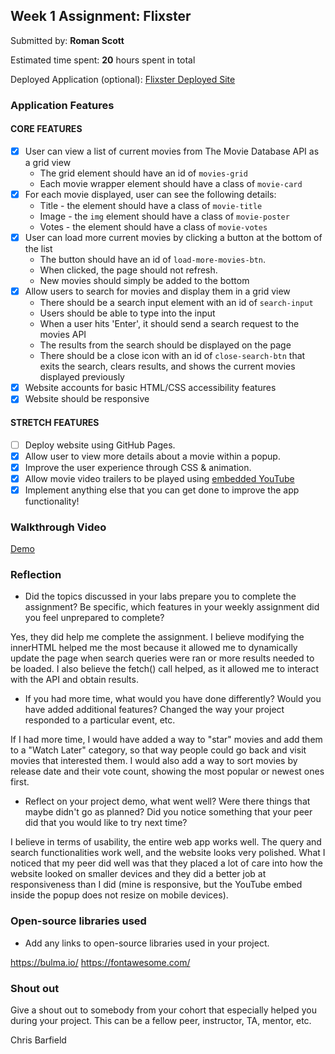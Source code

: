 ## Week 1 Assignment: Flixster

Submitted by: **Roman Scott**

Estimated time spent: **20** hours spent in total

Deployed Application (optional): [Flixster Deployed Site](ADD_LINK_HERE)

### Application Features

#### CORE FEATURES

- [X] User can view a list of current movies from The Movie Database API as a grid view
  - The grid element should have an id of `movies-grid`
  - Each movie wrapper element should have a class of `movie-card`
- [X] For each movie displayed, user can see the following details:
  - Title - the element should have a class of `movie-title`
  - Image - the `img` element should have a class of `movie-poster`
  - Votes - the element should have a class of `movie-votes`
- [X] User can load more current movies by clicking a button at the bottom of the list
  - The button should have an id of `load-more-movies-btn`.
  - When clicked, the page should not refresh.
  - New movies should simply be added to the bottom
- [X] Allow users to search for movies and display them in a grid view
  - There should be a search input element with an id of `search-input`
  - Users should be able to type into the input
  - When a user hits 'Enter', it should send a search request to the movies API
  - The results from the search should be displayed on the page
  - There should be a close icon with an id of `close-search-btn` that exits the search, clears results, and shows the current movies displayed previously
- [X] Website accounts for basic HTML/CSS accessibility features
- [X] Website should be responsive

#### STRETCH FEATURES

- [ ] Deploy website using GitHub Pages. 
- [X] Allow user to view more details about a movie within a popup.
- [X] Improve the user experience through CSS & animation.
- [X] Allow movie video trailers to be played using [embedded YouTube](https://support.google.com/youtube/answer/171780?hl=en)
- [X] Implement anything else that you can get done to improve the app functionality!

### Walkthrough Video

[Demo](demo.gif)

### Reflection

* Did the topics discussed in your labs prepare you to complete the assignment? Be specific, which features in your weekly assignment did you feel unprepared to complete?

Yes, they did help me complete the assignment. I believe modifying the innerHTML helped me the most because it allowed me to dynamically update the page when search queries were
ran or more results needed to be loaded. I also believe the fetch() call helped, as it allowed me to interact with the API and obtain results.

* If you had more time, what would you have done differently? Would you have added additional features? Changed the way your project responded to a particular event, etc.
  
If I had more time, I would have added a way to "star" movies and add them to a "Watch Later" category, so that way people could go back and visit movies that interested them.
I would also add a way to sort movies by release date and their vote count, showing the most popular or newest ones first.

* Reflect on your project demo, what went well? Were there things that maybe didn't go as planned? Did you notice something that your peer did that you would like to try next time?

I believe in terms of usability, the entire web app works well. The query and search functionalities work well, and the website looks very polished. What I noticed that my peer
did well was that they placed a lot of care into how the website looked on smaller devices and they did a better job at responsiveness than I did (mine is responsive, but
the YouTube embed inside the popup does not resize on mobile devices).

### Open-source libraries used

- Add any links to open-source libraries used in your project.

https://bulma.io/
https://fontawesome.com/

### Shout out

Give a shout out to somebody from your cohort that especially helped you during your project. This can be a fellow peer, instructor, TA, mentor, etc.

Chris Barfield
